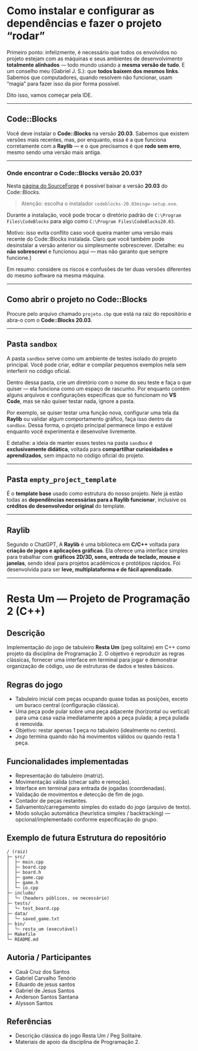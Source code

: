 
# Como instalar e configurar as dependências e fazer o projeto “rodar”

Primeiro ponto: infelizmente, é necessário que todos os envolvidos no projeto estejam com as máquinas e seus ambientes de desenvolvimento **totalmente alinhados** — todo mundo usando a **mesma versão de tudo**.
E um conselho meu (Gabriel J. S.): que **todos baixem dos mesmos links**.
Sabemos que computadores, quando resolvem não funcionar, usam “magia” para fazer isso da pior forma possível.

Dito isso, vamos começar pela IDE.

---

## Code::Blocks

Você deve instalar o **Code::Blocks** na versão **20.03**.
Sabemos que existem versões mais recentes, mas, por enquanto, essa é a que funciona corretamente com a **Raylib** — e o que precisamos é que **rode sem erro**, mesmo sendo uma versão mais antiga.

---

### Onde encontrar o Code::Blocks versão 20.03?

Nesta [página do SourceForge](https://sourceforge.net/projects/codeblocks/files/Binaries/20.03/Windows) é possível baixar a versão **20.03** do Code::Blocks.

> Atenção: escolha o instalador `codeblocks-20.03mingw-setup.exe`.

Durante a instalação, você pode trocar o diretório padrão de
`C:\Program Files\CodeBlocks`
para algo como
`C:\Program Files\CodeBlocks20.03`.

Motivo: isso evita conflito caso você queira manter uma versão mais recente do Code::Blocks instalada.
Claro que você também pode desinstalar a versão anterior ou simplesmente sobrescrever.
(Detalhe: eu **não sobrescrevi** e funcionou aqui — mas não garanto que sempre funcione.)

Em resumo: considere os riscos e confusões de ter duas versões diferentes do mesmo software na mesma máquina.

---

## Como abrir o projeto no Code::Blocks

Procure pelo arquivo chamado `projeto.cbp` que está na raiz do repositório e abra-o com o **Code::Blocks 20.03**.

---

## Pasta `sandbox`

A pasta `sandbox` serve como um ambiente de testes isolado do projeto principal.
Você pode criar, editar e compilar pequenos exemplos nela sem interferir no código oficial.

Dentro dessa pasta, crie um diretório com o nome do seu teste e faça o que quiser — ela funciona como um espaço de rascunho.
Por enquanto contém alguns arquivos e configurações específicas que só funcionam no **VS Code**, mas se não quiser testar nada, ignore a pasta.

Por exemplo, se quiser testar uma função nova, configurar uma tela da **Raylib** ou validar algum comportamento gráfico, faça isso dentro da `sandbox`.
Dessa forma, o projeto principal permanece limpo e estável enquanto você experimenta e desenvolve livremente.

E detalhe: a ideia de manter esses testes na pasta `sandbox` é **exclusivamente didática**, voltada para **compartilhar curiosidades e aprendizados**, sem impacto no código oficial do projeto.


---

## Pasta `empty_project_template`

É o **template base** usado como estrutura do nosso projeto.
Nele já estão todas as **dependências necessárias para a Raylib funcionar**, inclusive os **créditos do desenvolvedor original** do template.

---

## Raylib

Segundo o ChatGPT, A **Raylib** é uma biblioteca em **C/C++** voltada para **criação de jogos e aplicações gráficas**.
Ela oferece uma interface simples para trabalhar com **gráficos 2D/3D, sons, entrada de teclado, mouse e janelas**, sendo ideal para projetos acadêmicos e protótipos rápidos.
Foi desenvolvida para ser **leve, multiplataforma e de fácil aprendizado**.

---



# Resta Um — Projeto de Programação 2 (C++) 


## Descrição

Implementação do jogo de tabuleiro **Resta Um** (peg solitaire) em C++ como projeto da disciplina de Programação 2. O objetivo é reproduzir as regras clássicas, fornecer uma interface em terminal para jogar e demonstrar organização de código, uso de estruturas de dados e testes básicos.

## Regras do jogo

* Tabuleiro inicial com peças ocupando quase todas as posições, exceto um buraco central (configuração clássica).
* Uma peça pode pular sobre uma peça adjacente (horizontal ou vertical) para uma casa vazia imediatamente após a peça pulada; a peça pulada é removida.
* Objetivo: restar apenas 1 peça no tabuleiro (idealmente no centro).
* Jogo termina quando não há movimentos válidos ou quando resta 1 peça.

## Funcionalidades implementadas

* Representação do tabuleiro (matriz).
* Movimentação válida (checar salto e remoção).
* Interface em terminal para entrada de jogadas (coordenadas).
* Validação de movimentos e detecção de fim de jogo.
* Contador de peças restantes.
* Salvamento/carregamento simples do estado do jogo (arquivo de texto).
* Modo solução automática (heurística simples / backtracking) — opcional/implementado conforme especificação do grupo.


## Exemplo de futura Estrutura do repositório

```
/ (raiz)
├─ src/
│  ├─ main.cpp
│  ├─ board.cpp
│  ├─ board.h
│  ├─ game.cpp
│  ├─ game.h
│  └─ io.cpp
├─ include/
│  └─ (headers públicos, se necessário)
├─ tests/
│  └─ test_board.cpp
├─ data/
│  └─ saved_game.txt
├─ bin/
│  └─ resta_um (executável)
├─ Makefile
└─ README.md
```

## Autoria / Participantes

* Cauã Cruz dos Santos
* Gabriel Carvalho Tenório
* Eduardo de jesus santos
* Gabriel de Jesus Santos
* Anderson Santos Santana
* Alysson Santos

## Referências

* Descrição clássica do jogo Resta Um / Peg Solitaire.
* Materiais de apoio da disciplina de Programação 2.

